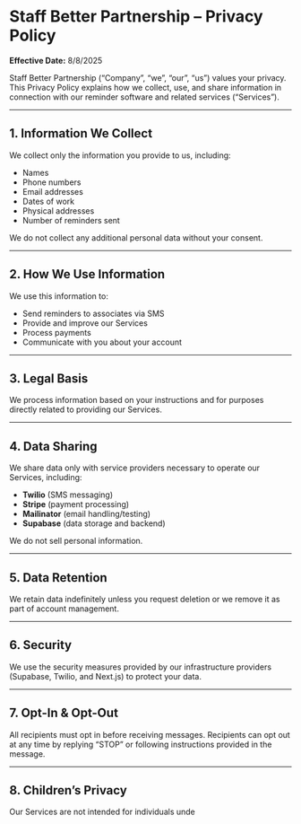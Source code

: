 # Staff Better Partnership – Privacy Policy

**Effective Date:** 8/8/2025

Staff Better Partnership (“Company”, “we”, “our”, “us”) values your privacy. This Privacy Policy explains how we collect, use, and share information in connection with our reminder software and related services (“Services”).

---

## 1. Information We Collect
We collect only the information you provide to us, including:

- Names  
- Phone numbers  
- Email addresses  
- Dates of work  
- Physical addresses  
- Number of reminders sent  

We do not collect any additional personal data without your consent.

---

## 2. How We Use Information
We use this information to:

- Send reminders to associates via SMS  
- Provide and improve our Services  
- Process payments  
- Communicate with you about your account  

---

## 3. Legal Basis
We process information based on your instructions and for purposes directly related to providing our Services.

---

## 4. Data Sharing
We share data only with service providers necessary to operate our Services, including:

- **Twilio** (SMS messaging)  
- **Stripe** (payment processing)  
- **Mailinator** (email handling/testing)  
- **Supabase** (data storage and backend)  

We do not sell personal information.

---

## 5. Data Retention
We retain data indefinitely unless you request deletion or we remove it as part of account management.

---

## 6. Security
We use the security measures provided by our infrastructure providers (Supabase, Twilio, and Next.js) to protect your data.

---

## 7. Opt-In & Opt-Out
All recipients must opt in before receiving messages. Recipients can opt out at any time by replying “STOP” or following instructions provided in the message.

---

## 8. Children’s Privacy
Our Services are not intended for individuals unde
